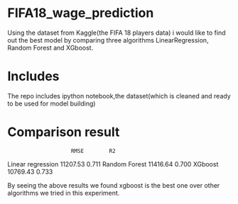 # FIFA18_wage_prediction
Using the dataset from Kaggle(the FIFA 18 players data) i would like to find out the best model by comparing three algorithms LinearRegression, Random Forest and XGboost.

# Includes
The repo includes ipython notebook,the dataset(which is cleaned and ready to be used for model building)

# Comparison result
                        RMSE        R2
Linear regression       11207.53    0.711
Random Forest           11416.64    0.700
XGboost                 10769.43    0.733

By seeing the above results we found xgboost is the best one over other algorithms we tried in this experiment.

